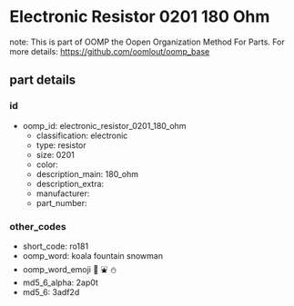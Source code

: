 # Electronic Resistor 0201 180 Ohm  

note: This is part of OOMP the Oopen Organization Method For Parts. For more details: https://github.com/oomlout/oomp_base

##  part details





### id
* oomp_id: electronic_resistor_0201_180_ohm
  * classification: electronic
  * type: resistor
  * size: 0201
  * color: 
  * description_main: 180_ohm
  * description_extra: 
  * manufacturer: 
  * part_number: 

### other_codes
* short_code: ro181
* oomp_word: koala fountain snowman
* oomp_word_emoji :koala: :fountain: :snowman:
* md5_6_alpha: 2ap0t
* md5_6: 3adf2d